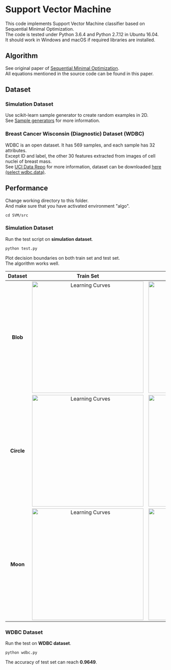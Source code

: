 # Support Vector Machine

This code implements Support Vector Machine classifier based on Sequential Minimal Optimization.  
The code is tested under Python 3.6.4 and Python 2.7.12 in Ubuntu 16.04.  
It should work in Windows and macOS if required libraries are installed.  

## Algorithm

See original paper of [Sequential Minimal Optimization](https://www.microsoft.com/en-us/research/publication/sequential-minimal-optimization-a-fast-algorithm-for-training-support-vector-machines/).  
All equations mentioned in the source code can be found in this paper.

## Dataset

### Simulation Dataset

Use scikit-learn sample generator to create random examples in 2D.  
See [Sample generators](http://scikit-learn.org/stable/datasets/index.html#sample-generators) for more information.

### Breast Cancer Wisconsin (Diagnostic) Dataset (WDBC)

WDBC is an open dataset. It has 569 samples, and each sample has 32 attributes.  
Except ID and label, the other 30 features extracted from images of cell nuclei of breast mass.  
See [UCI Data Repo](https://archive.ics.uci.edu/ml/datasets/Breast+Cancer+Wisconsin+(Diagnostic)) for more information, dataset can be downloaded [here (select wdbc.data)](https://archive.ics.uci.edu/ml/machine-learning-databases/breast-cancer-wisconsin/).

## Performance
Change working directory to this folder.  
And make sure that you have activated environment "algo".
```
cd SVM/src
```

### Simulation Dataset
Run the test script on **simulation dataset**.
```
python test.py
```
Plot decision boundaries on both train set and test set.  
The algorithm works well.

| Dataset    | Train Set | Test Set |
|:----------:|:---------:|:---------:|
| **Blob**   | <img src="https://github.com/quqixun/MLAlgorithms/blob/master/SVM/images/blob_train.png" alt="Learning Curves" width="350"> | <img src="https://github.com/quqixun/MLAlgorithms/blob/master/SVM/images/blob_test.png" alt="Learning Curves" width="350"> |
| **Circle** | <img src="https://github.com/quqixun/MLAlgorithms/blob/master/SVM/images/circle_train.png" alt="Learning Curves" width="350"> | <img src="https://github.com/quqixun/MLAlgorithms/blob/master/SVM/images/circle_test.png" alt="Learning Curves" width="350"> |
| **Moon**   | <img src="https://github.com/quqixun/MLAlgorithms/blob/master/SVM/images/moon_train.png" alt="Learning Curves" width="350"> | <img src="https://github.com/quqixun/MLAlgorithms/blob/master/SVM/images/moon_test.png" alt="Learning Curves" width="350"> |

### WDBC Dataset
Run the test on **WDBC dataset**.
```
python wdbc.py
```
The accuracy of test set can reach **0.9649**.
